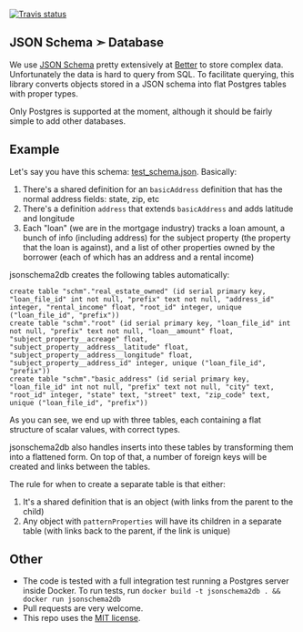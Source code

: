 [![Travis status](https://img.shields.io/travis/better/jsonschema2db/master.svg?style=flat)](https://travis-ci.org/better/jsonschema2db)

JSON Schema ➣ Database
---

We use [JSON Schema](http://json-schema.org/) pretty extensively at [Better](https://better.com) to store complex data. Unfortunately the data is hard to query from SQL. To facilitate querying, this library converts objects stored in a JSON schema into flat Postgres tables with proper types.

Only Postgres is supported at the moment, although it should be fairly simple to add other databases.

Example
---

Let's say you have this schema: [test_schema.json](https://github.com/better/jsonschema2db/blob/master/test/test_schema.json). Basically:

1. There's a shared definition for an `basicAddress` definition that has the normal address fields: state, zip, etc
2. There's a definition `address` that extends `basicAddress` and adds latitude and longitude
3. Each "loan" (we are in the mortgage industry) tracks a loan amount, a bunch of info (including address) for the subject property (the property that the loan is against), and a list of other properties owned by the borrower (each of which has an address and a rental income)

jsonschema2db creates the following tables automatically:

```
create table "schm"."real_estate_owned" (id serial primary key, "loan_file_id" int not null, "prefix" text not null, "address_id" integer, "rental_income" float, "root_id" integer, unique ("loan_file_id", "prefix"))
create table "schm"."root" (id serial primary key, "loan_file_id" int not null, "prefix" text not null, "loan__amount" float, "subject_property__acreage" float, "subject_property__address__latitude" float, "subject_property__address__longitude" float, "subject_property__address_id" integer, unique ("loan_file_id", "prefix"))
create table "schm"."basic_address" (id serial primary key, "loan_file_id" int not null, "prefix" text not null, "city" text, "root_id" integer, "state" text, "street" text, "zip_code" text, unique ("loan_file_id", "prefix"))
```

As you can see, we end up with three tables, each containing a flat structure of scalar values, with correct types.

jsonschema2db also handles inserts into these tables by transforming them into a flattened form. On top of that, a number of foreign keys will be created and links between the tables.

The rule for when to create a separate table is that either:

1. It's a shared definition that is an object (with links from the parent to the child)
2. Any object with `patternProperties` will have its children in a separate table (with links back to the parent, if the link is unique)

Other
---

* The code is tested with a full integration test running a Postgres server inside Docker. To run tests, run `docker build -t jsonschema2db . && docker run jsonschema2db`
* Pull requests are very welcome.
* This repo uses the [MIT license](https://github.com/better/jsonschema2db/blob/master/LICENSE).
